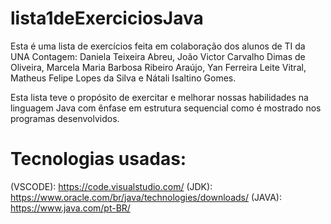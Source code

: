 # lista1deExerciciosJava
Esta é uma lista de exercícios feita em colaboração dos alunos de TI da UNA Contagem: Daniela Teixeira Abreu, João Victor Carvalho Dimas de Oliveira, Marcela Maria Barbosa Ribeiro Araújo, Yan Ferreira Leite Vitral, Matheus Felipe Lopes da Silva  e Nátali Isaltino Gomes.

Esta lista teve o propósito de exercitar e melhorar nossas habilidades na linguagem Java com ênfase em estrutura sequencial como é mostrado nos programas desenvolvidos.

# Tecnologias usadas:
(VSCODE): https://code.visualstudio.com/ (JDK): https://www.oracle.com/br/java/technologies/downloads/ (JAVA): https://www.java.com/pt-BR/
